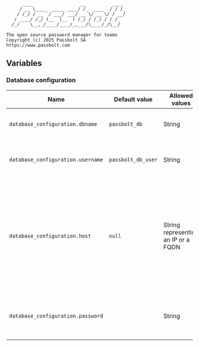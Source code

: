 
	      ____                  __          ____
	     / __ \____  _____ ____/ /_  ____  / / /_
	    / /_/ / __ `/ ___/ ___/ __ \/ __ \/ / __/
	   / ____/ /_/ (__  |__  ) /_/ / /_/ / / /_
	  /_/    \__,_/____/____/_,___/\____/_/\__/

	The open source password manager for teams
	Copyright (c) 2025 Passbolt SA
	https://www.passbolt.com

## Variables

### Database configuration

|Name|Default value|Allowed values|Mandatory?|Description|
|-|-|-|-|-|
|`database_configuration.dbname`|`passbolt_db`|String|❌|The name of the Passbolt database.|
|`database_configuration.username`|`passbolt_db_user`|String|❌|The name of the Passbolt database user.|
|`database_configuration.host`|`null`|String representing an IP or a FQDN|❌|The database host. Anything other than `null` will be treated as an external database (thus disabling database installation and creation)|
|`database_configuration.password`||String|✅|The password for the Passbolt database user.|
